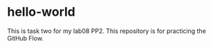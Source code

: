 # hello-world
This is task two for my lab08 PP2. This repository is for practicing the GitHub Flow.
